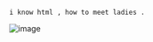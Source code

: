                                                                                                                i know html , how to meet ladies .

 ![image](https://github.com/mindlesssapien/mindlesssapien/assets/92213034/d9e78fd8-3312-4b2e-ad07-249ea0e6573f)

